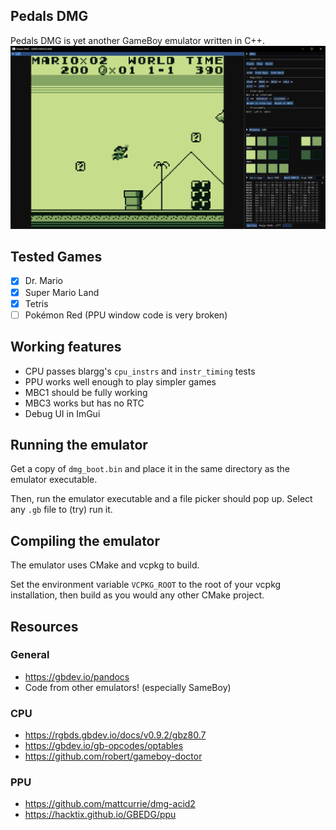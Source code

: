 ## Pedals DMG
Pedals DMG is yet another GameBoy emulator written in C++.
![Super Mario Land](images/super_mario_land.png)

## Tested Games
- [x] Dr. Mario
- [x] Super Mario Land
- [x] Tetris
- [ ] Pokémon Red (PPU window code is very broken)

## Working features
- CPU passes blargg's ``cpu_instrs`` and ``instr_timing`` tests
- PPU works well enough to play simpler games
- MBC1 should be fully working
- MBC3 works but has no RTC
- Debug UI in ImGui

## Running the emulator
Get a copy of ``dmg_boot.bin`` and place it in the same directory as the emulator executable.

Then, run the emulator executable and a file picker should pop up. Select any ``.gb`` file to (try) run it.

## Compiling the emulator
The emulator uses CMake and vcpkg to build.

Set the environment variable ``VCPKG_ROOT`` to the root of your vcpkg installation, then build as you would any other CMake project.

## Resources
### General
- https://gbdev.io/pandocs
- Code from other emulators! (especially SameBoy)

### CPU
- https://rgbds.gbdev.io/docs/v0.9.2/gbz80.7
- https://gbdev.io/gb-opcodes/optables
- https://github.com/robert/gameboy-doctor

### PPU
- https://github.com/mattcurrie/dmg-acid2
- https://hacktix.github.io/GBEDG/ppu
